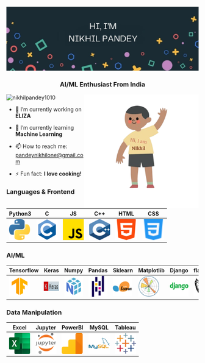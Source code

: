 ![Nikhil Pandey's GitHub Banner](assets/svg/profile_/banner.jpg)

<h3 align="center">AI/ML Enthusiast From India</h3>
<img src="assets/svg/profile_/sideImage.png" align="right" width="300px" height="300px"> 
<p align="left"> <img src="https://komarev.com/ghpvc/?username=nikhilpandey1010&label=Profile%20views&color=0e75b6&style=flat" alt="nikhilpandey1010" /> </p>

- 🔭 I’m currently working on **ELIZA**

- 🌱 I’m currently learning **Machine Learning**

- 📫 How to reach me: [pandeynikhilone@gmail.com](mailto:pandeynikhilone@gmail.com)

- ⚡ Fun fact: **I love cooking!**


<div>

### Languages & Frontend

| Python3 | C | JS | C++ | HTML | CSS |
|----------|----------|----------|-------|-------|------|
| <img src="assets/svg/icons/python.svg" title="Python"  alt="Python" width="55" height="55"/> |  <img src="assets/svg/icons/c.svg" title="C"  alt="C" width="55" height="55"/> |  <img src="assets/svg/icons/js.png" title="JavaScript" alt="JavaScript" width="55" height="55"/> |  <img src="assets/svg/icons/c++.svg" title="Cpp" alt="Cpp" width="55" height="55"/> |  <img src="assets/svg/icons/html-5.png" title="html" alt="html" width="57" height="55"/>| <img src="assets/svg/icons/css.svg" title="html" alt="html" width="57" height="55"/>| 

### AI/ML

| Tensorflow | Keras | Numpy | Pandas | Sklearn | Matplotlib | Django | flask |
|----------|----------|----------|----------|----------|----------|----------|----------|
|  <img src="assets/svg/icons/tensorflow.svg" title="Tensorflow"  alt="Tensorflow" width="55" height="55"/>|  <img src="assets/svg/icons/keras.png" title="Keras"  alt="Keras" width="" height="25"/>|  <img src="assets/svg/icons/numpy.svg" title="Numpy" alt="Numpy" width="55" height="55"/>|  <img src="assets/svg/icons/pandas.svg" title="Pandas" alt="Pandas" width="55" height="55"/>|  <img src="assets/svg/icons/scikit.svg" title="sklearn" alt="sklearn" width="" height="50"/>|  <img src="assets/svg/icons/matplotlib.svg" title="mpl" alt="mpl" width="55" height="55"/>| <img src="assets/svg/icons/django.png" title="Django" alt="Django" width="55" height="55"/>|<img src="assets/svg/icons/flask.svg" title="flask" alt="flask" width="55" height="55"/>

### Data Manipulation

| Excel | Jupyter | PowerBI | MySQL | Tableau |
|----------|----------|----------|----------|----------|
|<img src="assets/svg/icons/excel.svg" title="Excel" alt="Excel" width="55" height="55"/>|<img src="assets/svg/icons/jupyter.svg" title="Jupyter" alt="Jupyter" width="55" height="55"/>|<img src="assets/svg/icons/PowerBI.svg" title="PowerBI" alt="PowerBI" width="55" height="55"/>|<img src="assets/svg/icons/mysql.svg" title="MySQL" alt="MySQL" width="55" height="55"/>|<img src="assets/svg/icons/tableau.svg" title="Tableau" alt="Tableau" width="55" height="55"/>|

<!-- ### Environments, Testing, Other

| nodejs | Git | Docker | Pytest | Swagger | Postman | Virtual Box| HardHat |
|----------|----------|----------|----------|----------|----------|----------|----------|
|<img src="" title="nodejs" alt="NodeJS" width="55" height="55"/>|<img src="" title="Git" alt="Git" width="55" height="55"/>|<img src="" title="Docker" alt="Docker" width="55" height="55"/>|<img src="" title="pytest" alt="pytest" width="55" height="55"/>|  <img src="" title="Swagger" alt="Swagger" width="55" height="55"/>|  <img src="" title="Postman" alt="Postman" width="55" height="55"/>|<img src="" title="Postman" alt="Postman" width="80" height="55"/>| <img src="" title="Swagger" alt="Swagger" width="55" height="55"/>|

### OS: ❤️ (linux one love)

| Linux | Ubuntu | Kali |
|----------|----------|----------|
| <img src="" title="Linux" alt="Linux" width="55" height="55"/> | <img src="" title="Ubuntu" alt="Ubuntu" width="55" height="55"/> | <img src="" title="Linux" alt="Linux" width="55" height="55"/> | -->
